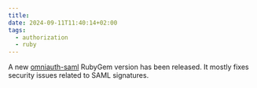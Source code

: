 ```yaml
---
title: 
date: 2024-09-11T11:40:14+02:00
tags:
  - authorization
  - ruby
---
```

A new [omniauth-saml](https://rubygems.org/gems/omniauth-saml/) RubyGem version has been released. It mostly fixes security issues related to SAML signatures.